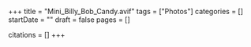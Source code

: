 +++
title = "Mini_Billy_Bob_Candy.avif"
tags = ["Photos"]
categories = []
startDate = ""
draft = false
pages = []

citations = []
+++
